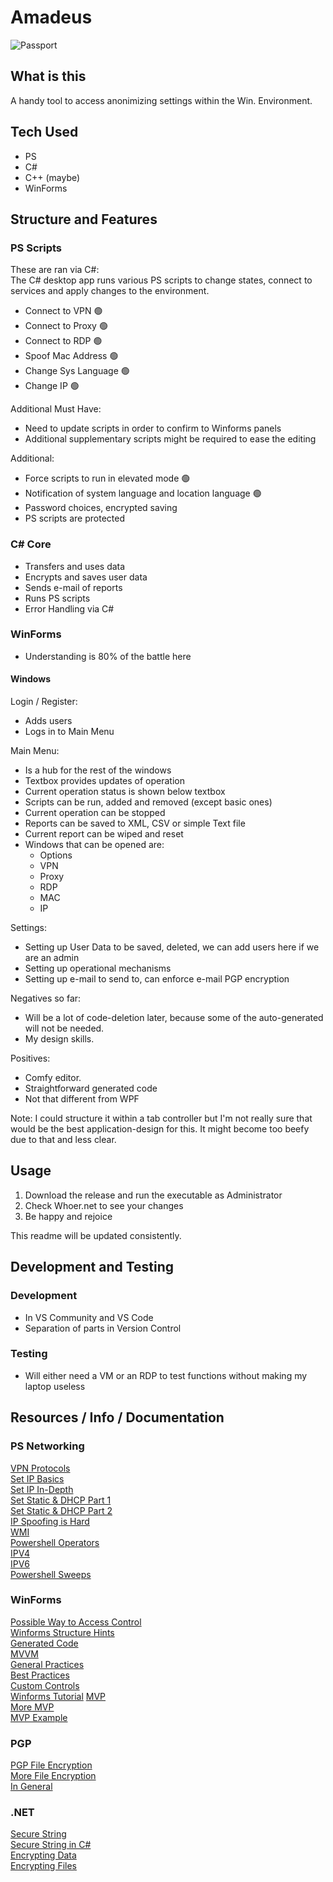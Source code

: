 # Amadeus

![Passport](https://imgur.com/Wrgy0jA.jpg)

## What is this

A handy tool to access anonimizing settings within the Win. Environment.

## Tech Used
- PS
- C#
- C++ (maybe)
- WinForms

## Structure and Features

### PS Scripts
These are ran via C#:<br>
The C# desktop app runs various PS scripts to change states, connect to services and apply changes to the environment.
- Connect to VPN 🟢
- Connect to Proxy 🟢
- Connect to RDP 🟢
- Spoof Mac Address 🟢
- Change Sys Language 🟢
- Change IP 🟢

Additional Must Have:<br>
- Need to update scripts in order to confirm to Winforms panels
- Additional supplementary scripts might be required to ease the editing

Additional:<br>
- Force scripts to run in elevated mode 🟢
- Notification of system language and location language 🟢
- Password choices, encrypted saving
- PS scripts are protected

### C# Core
- Transfers and uses data
- Encrypts and saves user data
- Sends e-mail of reports
- Runs PS scripts
- Error Handling via C#

### WinForms
- Understanding is 80% of the battle here

#### Windows
Login / Register:<br>
- Adds users
- Logs in to Main Menu

Main Menu:<br>
- Is a hub for the rest of the windows
- Textbox provides updates of operation
- Current operation status is shown below textbox
- Scripts can be run, added and removed (except basic ones)
- Current operation can be stopped
- Reports can be saved to XML, CSV or simple Text file
- Current report can be wiped and reset
- Windows that can be opened are:
  - Options
  - VPN
  - Proxy
  - RDP
  - MAC
  - IP
  
Settings:<br>
- Setting up User Data to be saved, deleted, we can add users here if we are an admin
- Setting up operational mechanisms
- Setting up e-mail to send to, can enforce e-mail PGP encryption


Negatives so far:<br>
- Will be a lot of code-deletion later, because some of the auto-generated will not be needed.
- My design skills.

Positives:<br>
- Comfy editor.
- Straightforward generated code
- Not that different from WPF

Note: I could structure it within a tab controller but I'm not really sure that would be the best application-design for this. It might become too beefy due to that and less clear.

## Usage

1. Download the release and run the executable as Administrator
2. Check Whoer.net to see your changes
3. Be happy and rejoice

This readme will be updated consistently.

## Development and Testing

### Development
 - In VS Community and VS Code
 - Separation of parts in Version Control
 
### Testing
 - Will either need a VM or an RDP to test functions without making my laptop useless

## Resources / Info / Documentation

### PS Networking
[VPN Protocols](https://proprivacy.com/vpn/guides/vpn-encryption-the-complete-guide#vpn-encryption-protocols)<br>
[Set IP Basics](https://mcpmag.com/articles/2018/02/28/set-ip-address-with-powershell.aspx)<br>
[Set IP In-Depth](http://itproguru.com/expert/2012/01/using-powershell-to-get-or-set-networkadapterconfiguration-view-and-change-network-settings-including-dhcp-dns-ip-address-and-more-dynamic-and-static-step-by-step/)<br>
[Set Static & DHCP Part 1](https://www.pdq.com/blog/using-powershell-to-set-static-and-dhcp-ip-addresses-part-1/)<br>
[Set Static & DHCP Part 2](https://www.pdq.com/blog/using-powershell-to-set-static-and-dhcp-ip-addresses-part-2/)<br>
[IP Spoofing is Hard](https://www.codeproject.com/articles/800872/spoofing-an-ip-is-hard)<br>
[WMI](https://en.wikipedia.org/wiki/Windows_Management_Instrumentation)<br>
[Powershell Operators](https://www.tutorialspoint.com/powershell/powershell_operators.htm)<br>
[IPV4](https://docs.oracle.com/cd/E19683-01/806-4075/ipref-1/index.htmlhttps://docs.oracle.com/cd/E19253-01/816-4554/ipv6-overview-123/index.html)<br>
[IPV6](https://docs.oracle.com/cd/E19253-01/816-4554/ipv6-overview-123/index.html)<br>
[Powershell Sweeps](https://devblogs.microsoft.com/scripting/use-powershell-for-network-host-and-port-discovery-sweeps/)<br>

### WinForms
[Possible Way to Access Control](https://stackoverflow.com/questions/12903489/is-it-allowed-to-change-code-in-windows-form-designer-generated-code-designer)<br>
[Winforms Structure Hints](https://softwareengineering.stackexchange.com/questions/144423/how-to-properly-structure-a-project-in-winform)<br>
[Generated Code](https://www.codeproject.com/Articles/6020/What-s-that-quot-Windows-Form-Designer-generated-c)<br>
[MVVM](https://softwareengineering.stackexchange.com/questions/277143/how-do-you-separate-view-from-logic-in-a-winform-application)<br>
[General Practices](https://markheath.net/post/maintainable-winforms)<br>
[Best Practices](https://bettersolutions.com/csharp/windows-forms/best-practies.htm)<br>
[Custom Controls](https://www.akadia.com/services/dotnet_user_controls.html)<br>
[Winforms Tutorial](https://riptutorial.com/winforms)
[MVP](https://stackoverflow.com/questions/4794121/model-view-presenter-in-winforms)<br>
[More MVP](https://www.codeproject.com/Articles/14660/WinForms-Model-View-Presenter)<br>
[MVP Example](https://codereview.stackexchange.com/questions/131330/model-view-presenter-winforms-app)



### PGP

[PGP File Encryption](https://www.codeproject.com/Questions/69856/Encrypting-and-Decrypting-files-with-PGP-and-C)<br>
[More File Encryption](https://stackoverflow.com/questions/4192296/c-sharp-how-to-simply-encrypt-a-text-file-with-a-pgp-public-key)<br>
[In General](https://www.codeproject.com/Articles/457453/PGP-Encryption-with-Csharp)<br>

### .NET

[Secure String](https://docs.microsoft.com/en-us/dotnet/api/system.security.securestring?view=netcore-3.1)<br>
[Secure String in C#](https://blog.thedigitalgroup.com/usability-of-securestring-object-in-c)<br>
[Encrypting Data](https://www.codeproject.com/Articles/14150/Encrypt-and-Decrypt-Data-with-C)<br>
[Encrypting Files](https://www.codeproject.com/Articles/20564/Encrypt-Decrypt-File-or-String)<br>

